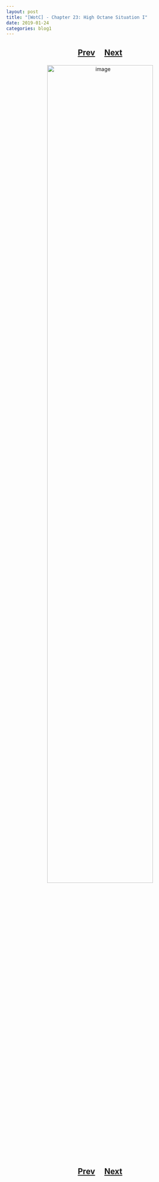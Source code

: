 ```yaml
---
layout: post
title: "[WotC] - Chapter 23: High Octane Situation I"
date: 2019-01-24
categories: blog1
---
```


<h2>
  <p style="text-align:center;">
    <a href="/wingsofthechorus/archive/2019/01/17/chapter22">Prev</a>
    &nbsp;&nbsp;&nbsp;
    <a href="/wingsofthechorus/archive/2019/01/31/chapter24">Next</a>
  </p>
</h2>

<p style="text-align:center;">
  <img src="/wingsofthechorus/images/comics/c23.png" width="75%" alt="image"/>
</p>

<h2>
  <p style="text-align:center;">
    <a href="/wingsofthechorus/archive/2019/01/17/chapter22">Prev</a>
    &nbsp;&nbsp;&nbsp;
    <a href="/wingsofthechorus/archive/2019/01/31/chapter24">Next</a>
  </p>
</h2>
